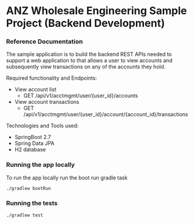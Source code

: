 # ANZ Wholesale Engineering Sample Project (Backend Development)

### Reference Documentation
The sample application is to build the backend REST APIs
needed to support a web application to that allows a user to view accounts and
subsequently view transactions on any of the accounts they hold.

Required functionality and Endpoints:
- View account list
  - GET /api/v1/acctmgmt/user/{user_id}/accounts
- View account transactions
  - GET /api/v1/acctmgmt/user/{user_id}/account/{account_id}/transactions

Technologies and Tools used:

- SpringBoot 2.7
- Spring Data JPA
- H2 database

### Running the app locally

To run the app locally run the boot run gradle task

````
./gradlew bootRun
````

### Running the tests

````
./gradlew test
````
